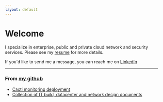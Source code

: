 ```yaml
---
layout: default
---
```


# Welcome

I specialize in enterprise, public and private cloud network and security services. Please see my [resume](/doc/Henry-Moats-Resume-For-Github-IO.pdf) for more details.

If you'd like to send me a message, you can reach me on [LinkedIn](https://linkedin.com/hmoats)

---

### From [my github](https://github.com/hmoats)

- [Cacti monitoring deployment](https://github.com/hmoats/cacti)
- [Collection of IT build, datacenter and network design documents](https://github.com/hmoats/group-design-docs-public)
